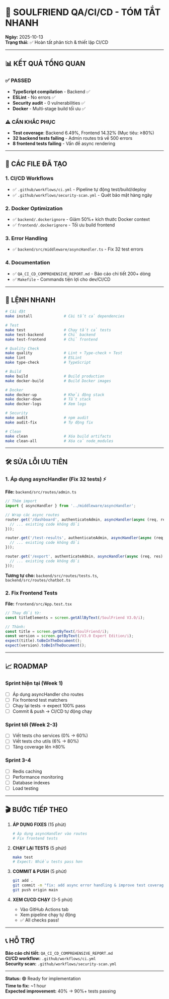 # 🎯 SOULFRIEND QA/CI/CD - TÓM TẮT NHANH

**Ngày:** 2025-10-13  
**Trạng thái:** ✅ Hoàn tất phân tích & thiết lập CI/CD  

---

## 📊 KẾT QUẢ TỔNG QUAN

### ✅ PASSED
- **TypeScript compilation** - Backend ✅
- **ESLint** - No errors ✅
- **Security audit** - 0 vulnerabilities ✅
- **Docker** - Multi-stage build tối ưu ✅

### ⚠️ CẦN KHẮC PHỤC
- **Test coverage**: Backend 6.49%, Frontend 14.32% (Mục tiêu: ≥80%)
- **32 backend tests failing** - Admin routes trả về 500 errors
- **8 frontend tests failing** - Vấn đề async rendering

---

## 🚀 CÁC FILE ĐÃ TẠO

### 1. CI/CD Workflows
- ✅ `.github/workflows/ci.yml` - Pipeline tự động test/build/deploy
- ✅ `.github/workflows/security-scan.yml` - Quét bảo mật hàng ngày

### 2. Docker Optimization
- ✅ `backend/.dockerignore` - Giảm 50%+ kích thước Docker context
- ✅ `frontend/.dockerignore` - Tối ưu build frontend

### 3. Error Handling
- ✅ `backend/src/middleware/asyncHandler.ts` - Fix 32 test errors

### 4. Documentation
- ✅ `QA_CI_CD_COMPREHENSIVE_REPORT.md` - Báo cáo chi tiết 200+ dòng
- ✅ `Makefile` - Commands tiện lợi cho dev/CI/CD

---

## 🔧 LỆNH NHANH

```bash
# Cài đặt
make install              # Cài tất cả dependencies

# Test
make test                 # Chạy tất cả tests
make test-backend         # Chỉ backend
make test-frontend        # Chỉ frontend

# Quality Check
make quality              # Lint + Type-check + Test
make lint                 # ESLint
make type-check           # TypeScript

# Build
make build                # Build production
make docker-build         # Build Docker images

# Docker
make docker-up            # Khởi động stack
make docker-down          # Tắt stack
make docker-logs          # Xem logs

# Security
make audit                # npm audit
make audit-fix            # Tự động fix

# Clean
make clean                # Xóa build artifacts
make clean-all            # Xóa cả node_modules
```

---

## 🛠️ SỬA LỖI ƯU TIÊN

### 1. Áp dụng asyncHandler (Fix 32 tests) ⚡

**File:** `backend/src/routes/admin.ts`

```typescript
// Thêm import
import { asyncHandler } from '../middleware/asyncHandler';

// Wrap các async routes
router.get('/dashboard', authenticateAdmin, asyncHandler(async (req, res) => {
  // ... existing code không đổi
}));

router.get('/test-results', authenticateAdmin, asyncHandler(async (req, res) => {
  // ... existing code không đổi
}));

router.get('/export', authenticateAdmin, asyncHandler(async (req, res) => {
  // ... existing code không đổi
}));
```

**Tương tự cho:** `backend/src/routes/tests.ts`, `backend/src/routes/chatbot.ts`

### 2. Fix Frontend Tests

**File:** `frontend/src/App.test.tsx`

```typescript
// Thay đổi từ:
const titleElements = screen.getAllByText(/SoulFriend V3.0/i);

// Thành:
const title = screen.getByText(/SoulFriend/i);
const version = screen.getByText(/V3.0 Expert Edition/i);
expect(title).toBeInTheDocument();
expect(version).toBeInTheDocument();
```

---

## 📈 ROADMAP

### Sprint hiện tại (Week 1)
- [ ] Áp dụng asyncHandler cho routes
- [ ] Fix frontend test matchers
- [ ] Chạy lại tests → expect 100% pass
- [ ] Commit & push → CI/CD tự động chạy

### Sprint tới (Week 2-3)
- [ ] Viết tests cho services (0% → 60%)
- [ ] Viết tests cho utils (6% → 80%)
- [ ] Tăng coverage lên ≥80%

### Sprint 3-4
- [ ] Redis caching
- [ ] Performance monitoring
- [ ] Database indexes
- [ ] Load testing

---

## 🎬 BƯỚC TIẾP THEO

1. **ÁP DỤNG FIXES** (15 phút)
   ```bash
   # Áp dụng asyncHandler vào routes
   # Fix frontend tests
   ```

2. **CHẠY LẠI TESTS** (5 phút)
   ```bash
   make test
   # Expect: Nhiều tests pass hơn
   ```

3. **COMMIT & PUSH** (5 phút)
   ```bash
   git add .
   git commit -m "fix: add async error handling & improve test coverage"
   git push origin main
   ```

4. **XEM CI/CD CHẠY** (3-5 phút)
   - Vào GitHub Actions tab
   - Xem pipeline chạy tự động
   - ✅ All checks pass!

---

## 📞 HỖ TRỢ

**Báo cáo chi tiết:** `QA_CI_CD_COMPREHENSIVE_REPORT.md`  
**CI/CD workflow:** `.github/workflows/ci.yml`  
**Security scan:** `.github/workflows/security-scan.yml`  

---

**Status:** 🟢 Ready for implementation  
**Time to fix:** ~1 hour  
**Expected improvement:** 40% → 90%+ tests passing

